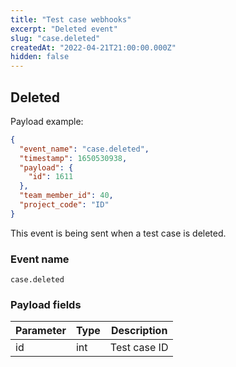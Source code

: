 ```yaml
---
title: "Test case webhooks"
excerpt: "Deleted event"
slug: "case.deleted"
createdAt: "2022-04-21T21:00:00.000Z"
hidden: false
---
```


## Deleted

Payload example:

```json
{
  "event_name": "case.deleted",
  "timestamp": 1650530938,
  "payload": {
    "id": 1611
  },
  "team_member_id": 40,
  "project_code": "ID"
}
```

This event is being sent when a test case is deleted.

### Event name

`case.deleted`

### Payload fields

| Parameter | Type | Description  |
|-----------|------|--------------|
| id        | int  | Test case ID |

